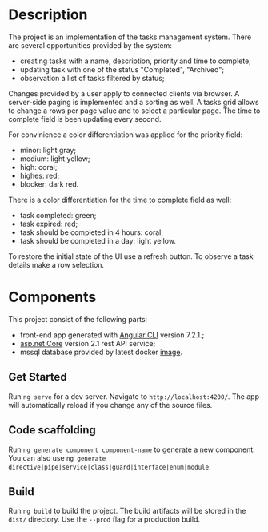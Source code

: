 # Description

The project is an implementation of the tasks management system. There are several opportunities provided by the system:
  - creating tasks with a name, description, priority and time to complete;
  - updating task with one of the status "Completed", "Archived";
  - observation a list of tasks filtered by status;
  
Changes provided by a user apply to connected clients via browser. A server-side paging is implemented and a sorting as well. A tasks grid allows to change a rows per page value and to select a particular page. The time to complete field is been updating every second. 

For convinience a color differentiation was applied for the priority field:
  - minor: light gray;
  - medium: light yellow;
  - high: coral;
  - highes: red;
  - blocker: dark red.
  
There is a color differentiation for the time to complete field as well:
  - task completed: green;
  - task expired: red;
  - task should be completed in 4 hours: coral;
  - task should be completed in a day: light yellow.
    
To restore the initial state of the UI use a refresh button. To observe a task details make a row selection.
    
# Components

This project consist of the following parts:
  - front-end app generated with [Angular CLI](https://github.com/angular/angular-cli) version 7.2.1.;
  - [asp.net Core](https://github.com/aspnet/AspNetCore) version 2.1 rest API service;
  - mssql database provided by latest docker [image](https://hub.docker.com/r/microsoft/mssql-server-linux/).

## Get Started

Run `ng serve` for a dev server. Navigate to `http://localhost:4200/`. The app will automatically reload if you change any of the source files.

## Code scaffolding

Run `ng generate component component-name` to generate a new component. You can also use `ng generate directive|pipe|service|class|guard|interface|enum|module`.

## Build

Run `ng build` to build the project. The build artifacts will be stored in the `dist/` directory. Use the `--prod` flag for a production build.
